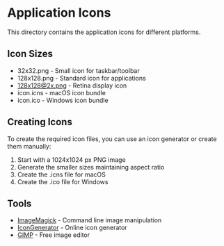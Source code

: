 # Application Icons

This directory contains the application icons for different platforms.

## Icon Sizes

- 32x32.png - Small icon for taskbar/toolbar
- 128x128.png - Standard icon for applications
- 128x128@2x.png - Retina display icon
- icon.icns - macOS icon bundle
- icon.ico - Windows icon bundle

## Creating Icons

To create the required icon files, you can use an icon generator or create them manually:

1. Start with a 1024x1024 px PNG image
2. Generate the smaller sizes maintaining aspect ratio
3. Create the .icns file for macOS
4. Create the .ico file for Windows

## Tools

- [ImageMagick](https://imagemagick.org/) - Command line image manipulation
- [IconGenerator](https://www.icoconverter.com/) - Online icon generator
- [GIMP](https://www.gimp.org/) - Free image editor